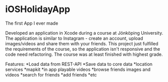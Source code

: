 # iOSHolidayApp
The first App I ever made

Developed an application in Xcode during a course at Jönköping University. The application is similar to Instagram - create an account, upload images/videos and share them with your friends. This project just fulfilled the requirements of the course, so the application isn't responsive and the code need refactoring. The course was at least finished with highest grade.

Features:
*Load data from REST-API
*Save data to core data
*location services
*mapkit
*in app playable videos
*browse friends images and videos
*search for friends
*add friends
*etc

